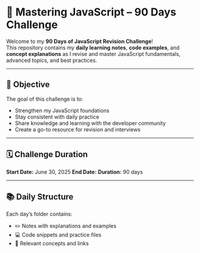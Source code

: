 # 🚀 Mastering JavaScript – 90 Days Challenge

Welcome to my **90 Days of JavaScript Revision Challenge**!  
This repository contains my **daily learning notes**, **code examples**, and **concept explanations** as I revise and master JavaScript fundamentals, advanced topics, and best practices.

---

## 🧠 Objective

The goal of this challenge is to:
- Strengthen my JavaScript foundations
- Stay consistent with daily practice
- Share knowledge and learning with the developer community
- Create a go-to resource for revision and interviews

---

## 🗓️ Challenge Duration

**Start Date:** June 30, 2025
**End Date:** 
**Duration:** 90 days

---

## 📚 Daily Structure

Each day’s folder contains:
- ✏️ Notes with explanations and examples
- 💻 Code snippets and practice files
- 📎 Relevant concepts and links


